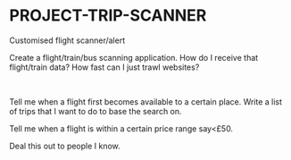 # PROJECT-TRIP-SCANNER
Customised flight scanner/alert




Create a flight/train/bus scanning application. How do I receive
that flight/train data? How fast can I just trawl websites?

 

Tell me when a flight first becomes available to a certain place. Write a list of trips that I want to do to base the search on. 

Tell me when a flight is within a certain price range say<£50. 

Deal this out to people I know. 

